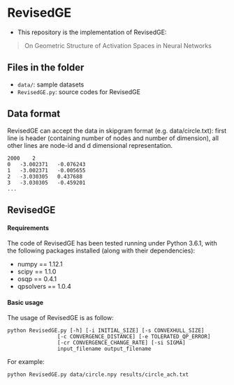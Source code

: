 # RevisedGE

- This repository is the implementation of RevisedGE:
> On Geometric Structure of Activation Spaces in Neural Networks

## Files in the folder
- `data/`: sample datasets
- `RevisedGE.py`: source codes for RevisedGE

## Data format

RevisedGE can accept the data in skipgram format (e.g. data/circle.txt): first line is header (containing number of nodes and number of dimension), all other lines are node-id and d dimensional representation.

    2000    2
    0   -3.002371   -0.076243
    1   -3.002371   -0.005655
    2   -3.030305   0.437688
    3   -3.030305   -0.459201
    ...


## RevisedGE

#### Requirements
The code of RevisedGE has been tested running under Python 3.6.1, with the following packages installed (along with their dependencies):

- numpy == 1.12.1
- scipy == 1.1.0
- osqp == 0.4.1
- qpsolvers == 1.0.4


#### Basic usage
The usage of RevisedGE is as follow:

    python RevisedGE.py [-h] [-i INITIAL_SIZE] [-s CONVEXHULL_SIZE]
                    [-c CONVERGENCE_DISTANCE] [-e TOLERATED_QP_ERROR]
                    [-cr CONVERGENCE_CHANGE_RATE] [-si SIGMA]
                    input_filename output_filename

For example:

    python RevisedGE.py data/circle.npy results/circle_ach.txt
